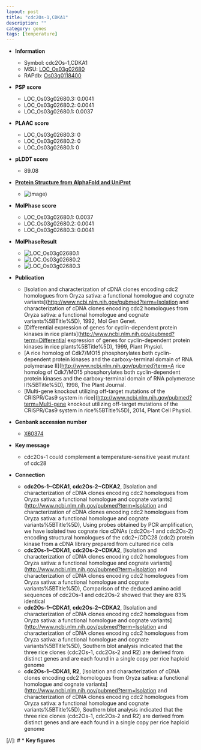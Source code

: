 ```yaml
---
layout: post
title: "cdc2Os-1,CDKA1"
description: ""
category: genes
tags: [temperature]
---
```


* **Information**  
    + Symbol: cdc2Os-1,CDKA1  
    + MSU: [LOC_Os03g02680](http://rice.plantbiology.msu.edu/cgi-bin/ORF_infopage.cgi?orf=LOC_Os03g02680)  
    + RAPdb: [Os03g0118400](http://rapdb.dna.affrc.go.jp/viewer/gbrowse_details/irgsp1?name=Os03g0118400)  

* **PSP score**  
    + LOC_Os03g02680.3: 0.0041 
    + LOC_Os03g02680.2: 0.0041 
    + LOC_Os03g02680.1: 0.0037 

* **PLAAC score**  
    + LOC_Os03g02680.3: 0 
    + LOC_Os03g02680.2: 0 
    + LOC_Os03g02680.1: 0 

* **pLDDT score**
    + 89.08

* **[Protein Structure from AlphaFold and UniProt](https://www.uniprot.org/uniprotkb/P29618/entry#structure)**
    + ![image](https://ricepsp.github.io/images/P/AF-P29618-F1.png))

* **MolPhase score**
    + LOC_Os03g02680.1: 0.0037
    + LOC_Os03g02680.2: 0.0041
    + LOC_Os03g02680.3: 0.0041

* **MolPhaseResult**
    + ![LOC_Os03g02680.1](https://ricepsp.github.io/pictures/LOC_Os03g/LOC_Os03g02680.1.png)
    + ![LOC_Os03g02680.2](https://ricepsp.github.io/pictures/LOC_Os03g/LOC_Os03g02680.2.png)
    + ![LOC_Os03g02680.3](https://ricepsp.github.io/pictures/LOC_Os03g/LOC_Os03g02680.3.png)

* **Publication**  
    + [Isolation and characterization of cDNA clones encoding cdc2 homologues from Oryza sativa: a functional homologue and cognate variants](http://www.ncbi.nlm.nih.gov/pubmed?term=Isolation and characterization of cDNA clones encoding cdc2 homologues from Oryza sativa: a functional homologue and cognate variants%5BTitle%5D), 1992, Mol Gen Genet.
    + [Differential expression of genes for cyclin-dependent protein kinases in rice plants](http://www.ncbi.nlm.nih.gov/pubmed?term=Differential expression of genes for cyclin-dependent protein kinases in rice plants%5BTitle%5D), 1999, Plant Physiol.
    + [A rice homolog of Cdk7/MO15 phosphorylates both cyclin-dependent protein kinases and the carboxy-terminal domain of RNA polymerase II](http://www.ncbi.nlm.nih.gov/pubmed?term=A rice homolog of Cdk7/MO15 phosphorylates both cyclin-dependent protein kinases and the carboxy-terminal domain of RNA polymerase II%5BTitle%5D), 1998, The Plant Journal.
    + [Multi-gene knockout utilizing off-target mutations of the CRISPR/Cas9 system in rice](http://www.ncbi.nlm.nih.gov/pubmed?term=Multi-gene knockout utilizing off-target mutations of the CRISPR/Cas9 system in rice%5BTitle%5D), 2014, Plant Cell Physiol.

* **Genbank accession number**  
    + [X60374](http://www.ncbi.nlm.nih.gov/nuccore/X60374)

* **Key message**  
    + cdc2Os-1 could complement a temperature-sensitive yeast mutant of cdc28

* **Connection**  
    + __cdc2Os-1~CDKA1__, __cdc2Os-2~CDKA2__, [Isolation and characterization of cDNA clones encoding cdc2 homologues from Oryza sativa: a functional homologue and cognate variants](http://www.ncbi.nlm.nih.gov/pubmed?term=Isolation and characterization of cDNA clones encoding cdc2 homologues from Oryza sativa: a functional homologue and cognate variants%5BTitle%5D), Using probes obtained by PCR amplification, we have isolated two cognate rice cDNAs (cdc2Os-1 and cdc2Os-2) encoding structural homologues of the cdc2+/CDC28 (cdc2) protein kinase from a cDNA library prepared from cultured rice cells
    + __cdc2Os-1~CDKA1__, __cdc2Os-2~CDKA2__, [Isolation and characterization of cDNA clones encoding cdc2 homologues from Oryza sativa: a functional homologue and cognate variants](http://www.ncbi.nlm.nih.gov/pubmed?term=Isolation and characterization of cDNA clones encoding cdc2 homologues from Oryza sativa: a functional homologue and cognate variants%5BTitle%5D), Comparison of the deduced amino acid sequences of cdc2Os-1 and cdc2Os-2 showed that they are 83% identical
    + __cdc2Os-1~CDKA1__, __cdc2Os-2~CDKA2__, [Isolation and characterization of cDNA clones encoding cdc2 homologues from Oryza sativa: a functional homologue and cognate variants](http://www.ncbi.nlm.nih.gov/pubmed?term=Isolation and characterization of cDNA clones encoding cdc2 homologues from Oryza sativa: a functional homologue and cognate variants%5BTitle%5D), Southern blot analysis indicated that the three rice clones (cdc2Os-1, cdc2Os-2 and R2) are derived from distinct genes and are each found in a single copy per rice haploid genome
    + __cdc2Os-1~CDKA1__, __R2__, [Isolation and characterization of cDNA clones encoding cdc2 homologues from Oryza sativa: a functional homologue and cognate variants](http://www.ncbi.nlm.nih.gov/pubmed?term=Isolation and characterization of cDNA clones encoding cdc2 homologues from Oryza sativa: a functional homologue and cognate variants%5BTitle%5D), Southern blot analysis indicated that the three rice clones (cdc2Os-1, cdc2Os-2 and R2) are derived from distinct genes and are each found in a single copy per rice haploid genome

[//]: # * **Key figures**  


